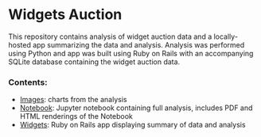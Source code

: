 # Widgets Auction
This repository contains analysis of widget auction data and a locally-hosted app
summarizing the data and analysis. Analysis was performed using Python and app
was built using Ruby on Rails with an accompanying SQLite database containing
the widget auction data.

### Contents:
- [Images](http://github.com/cjfranzini/widgets_auction/tree/master/images): charts from the analysis
- [Notebook](http://github.com/cjfranzini/widgets_auction/tree/master/notebook): Jupyter notebook containing full analysis, includes PDF and HTML
 renderings of the Notebook
- [Widgets](http://github.com/cjfranzini/widgets_auction/tree/master/widgets): Ruby on Rails app displaying summary of data and analysis  
